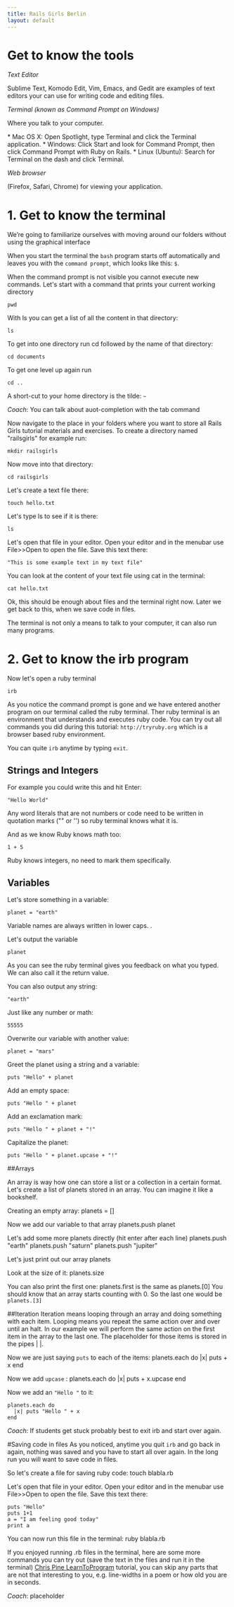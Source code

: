 ```yaml
---
title: Rails Girls Berlin
layout: default
---
```


# Get to know the tools

<i class="icon-file-text icon-2x"> Text Editor</i>

<p class="lead">Sublime Text, Komodo Edit, Vim, Emacs, and Gedit are examples of text editors your can use for writing code and editing files.</p>

<i class="icon-terminal icon-2x"> Terminal (known as Command Prompt on Windows)</i>

<p class="lead">Where you talk to your computer.</p>
* Mac OS X: Open Spotlight, type Terminal and click the Terminal application.
* Windows: Click Start and look for Command Prompt, then click Command Prompt with Ruby on Rails.
* Linux (Ubuntu): Search for Terminal on the dash and click Terminal.

<i class="icon-desktop icon-2x"> Web browser</i>

<p class="lead">(Firefox, Safari, Chrome) for viewing your application.</p>


# 1. Get to know the terminal

We’re going to familiarize ourselves with moving around our folders without using the graphical interface

When you start the terminal the `bash` program starts off automatically and leaves you with the `command prompt`, which looks like this:  `$`.

When the command prompt is not visible you cannot execute new commands.
Let's start with a command that prints your current working directory

    pwd

With ls you can get a list of all the content in that directory:

    ls

To get into one directory run cd followed by the name of that directory:

    cd documents

To get one level up again run

    cd ..

A short-cut to your home directory is the tilde: `~`

<span class="lead coach"><i class="icon-comment-alt"> Coach</i>: You can talk about auot-completion with the tab command</span>

Now navigate to the place in your folders where you want to store all Rails Girls tutorial materials and exercises. To create a directory named "railsgirls" for example run:

    mkdir railsgirls

Now move into that directory:

    cd railsgirls

Let's create a text file there:

    touch hello.txt

Let's type ls to see if it is there:

    ls

Let's open that file in your editor. Open your editor and in the menubar use File>>Open to open the file.
Save this text there:

    "This is some example text in my text file"

You can look at the content of your text file using cat in the terminal:

    cat hello.txt

Ok, this should be enough about files and the terminal right now. Later we get back to this, when we save code in files.    


The terminal is not only a means to talk to your computer, it can also run many programs.

# 2. Get to know the irb program


Now let's open a ruby terminal

    irb

As you notice the command prompt is gone and we have entered another program on our terminal called the ruby terminal.
Ther ruby terminal is an environment that understands and executes ruby code. You can try out all commands you did during this tutorial: `http://tryruby.org` which is a browser based ruby environment.

You can quite `irb` anytime by typing `exit`.

## Strings and Integers
    
For example you could write this and hit Enter:

    "Hello World"
Any word literals that are not numbers or code need to be written in quotation marks ("" or '') so ruby terminal knows what it is.

And as we know Ruby knows math too:

    1 + 5
Ruby knows integers, no need to mark them specifically.

## Variables

Let's store something in a variable:

    planet = "earth"

Variable names are always written in lower caps. .

Let's output the variable

    planet
As you can see the ruby terminal gives you feedback on what you typed. We can also call it the return value.

You can also output any string:

    "earth"

Just like any number or math:

    55555

Overwrite our variable with another value:

    planet = "mars"

Greet the planet using a string and a variable:

    puts "Hello" + planet

Add an empty space:

    puts "Hello " + planet

Add an exclamation mark:

    puts "Hello " + planet + "!"

Capitalize the planet:

    puts "Hello " + planet.upcase + "!"

##Arrays

An array is way how one can store a list or a collection in a certain format. Let's create a list of planets stored in an array. You can imagine it like a bookshelf.

Creating an empty array:
    planets = []

Now we add our variable to that array
    planets.push planet

Let's add some more planets directly (hit enter after each line)
    planets.push "earth"
    planets.push "saturn"
    planets.push "jupiter"

Let's just print out our array
    planets 

Look at the size of it:
    planets.size

You can also print the first one:
    planets.first
is the same as
    planets.[0]
You should know that an array starts counting with 0. So the last one would be `planets.[3]`

##Iteration
Iteration means looping through an array and doing something with each item. Looping means you repeat the same action over and over until an halt. In our example we will perform the same action on the first item in the array to the last one. The placeholder for those items is stored in the pipes | |.

Now we are just saying `puts` to each of the items:
    planets.each do 
      |x| puts + x 
    end

Now we add `upcase` :
    planets.each do 
      |x| puts + x.upcase 
    end

Now we add an `"Hello "` to it:

    planets.each do 
      |x| puts "Hello " + x 
    end

<span class="lead coach"><i class="icon-comment-alt"> Coach</i>: If students get stuck probably best to exit irb and start over again.</span>

#Saving code in files
As you noticed, anytime you quit `irb` and go back in again, nothing was saved and you have to start all over again. In the long run you will want to save code in files.

So let's create a file for saving ruby code:
    touch blabla.rb


Let's open that file in your editor. Open your editor and in the menubar use File>>Open to open the file.
Save this text there:

    puts "Hello"
    puts 1+1
    a = "I am feeling good today"
    print a

You can now run this file in the terminal:
    ruby blabla.rb


If you enjoyed running .rb files in the terminal, here are some more commands you can try out (save the text in the files and run it in the terminal) [Chris Pine LearnToProgram](http://pine.fm/LearnToProgram/?Chapter=01) tutorial, you can skip any parts that are not that interesting to you, e.g. line-widths in a poem or how old you are in seconds.


<span class="lead coach"><i class="icon-comment-alt"> Coach</i>: placeholder </span>
